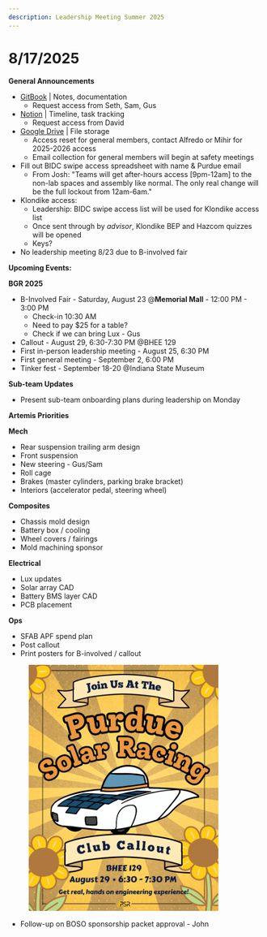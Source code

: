 ```yaml
---
description: Leadership Meeting Summer 2025
---
```


# 8/17/2025

**General Announcements**

* [GitBook](https://app.gitbook.com/o/VgqQpOyMtIqpSG170vlO/s/UuRMvpyeM6qdlkjmzeYV/) | Notes, documentation
  * Request access from Seth, Sam, Gus
* [Notion](https://www.notion.so/1e769fc04635804cbf0dc10664dbc7b6?v=1e769fc04635808ab9b1000c6272e030) | Timeline, task tracking
  * Request access from David
* [Google Drive](https://drive.google.com/drive/folders/0AKxDeNG8SvqIUk9PVA) | File storage
  * Access reset for general members, contact Alfredo or Mihir for 2025-2026 access
  * Email collection for general members will begin at safety meetings
* Fill out BIDC swipe access spreadsheet with name & Purdue email
  * From Josh: "Teams will get after-hours access \[9pm-12am] to the non-lab spaces and assembly like normal. The only real change will be the full lockout from 12am-6am."
* Klondike access:
  * Leadership: BIDC swipe access list will be used for Klondike access list
  * Once sent through by _advisor_, Klondike BEP and Hazcom quizzes will be opened
  * Keys?
* No leadership meeting 8/23 due to B-involved fair



**Upcoming Events:**

**BGR 2025**

* B-Involved Fair - Saturday, August 23 @**Memorial Mall** - 12:00 PM - 3:00 PM
  * Check-in 10:30 AM
  * Need to pay $25 for a table?
  * Check if we can bring Lux - Gus
* Callout - August 29, 6:30-7:30 PM @BHEE 129&#x20;
* First in-person leadership meeting - August 25, 6:30 PM
* First general meeting - September 2, 6:00 PM
* Tinker fest - September 18-20 @Indiana State Museum



**Sub-team Updates**

* Present sub-team onboarding plans during leadership on Monday

**Artemis Priorities**

**Mech**

* Rear suspension trailing arm design
* Front suspension
* New steering - Gus/Sam
* Roll cage
* Brakes (master cylinders, parking brake bracket)
* Interiors (accelerator pedal, steering wheel)

**Composites**

* Chassis mold design
* Battery box / cooling
* Wheel covers / fairings
* Mold machining sponsor

**Electrical**

* Lux updates
* Solar array CAD
* Battery BMS layer CAD
* PCB placement

**Ops**

* SFAB APF spend plan
* Post callout&#x20;
* Print posters for B-involved / callout

<div align="left"><figure><img src="../.gitbook/assets/image (74).png" alt="" width="375"><figcaption></figcaption></figure></div>

* Follow-up on BOSO sponsorship packet approval - John

